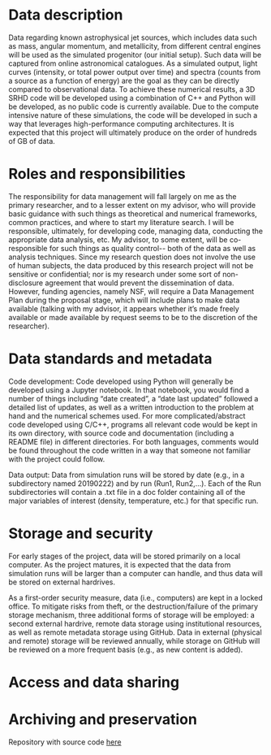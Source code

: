 # Data description
Data regarding known astrophysical jet sources, which includes data such as mass, angular momentum, and metallicity, from different central engines will be used as the simulated progenitor (our initial setup). Such data will be captured from online astronomical catalogues. As a simulated output, light curves (intensity, or total power output over time) and spectra (counts from a source as a function of energy) are the goal as they can be directly compared to observational data. To achieve these numerical results, a 3D SRHD code will be developed using a combination of C++ and Python will be developed, as no public code is currently available. Due to the compute intensive nature of these simulations, the code will be developed in such a way that leverages high-performance computing architectures. It is expected that this project will ultimately produce on the order of hundreds of GB of data. 


# Roles and responsibilities
The responsibility for data management will fall largely on me as the primary researcher, and to a lesser extent on my advisor, who will provide basic guidance with such things as theoretical and numerical frameworks, common practices, and where to start my literature search. I will be responsible, ultimately, for developing code, managing data, conducting the appropriate data analysis, etc. My advisor, to some extent, will be co-responsible for such things as quality control-- both of the data as well as analysis techniques. Since my research question does not involve the use of human subjects, the data produced by this research project will not be sensitive or confidential; nor is my research under some sort of non-disclosure agreement that would prevent the dissemination of data. However, funding agencies, namely NSF, will require a Data Management Plan during the proposal stage, which will include plans to make data available (talking with my advisor, it appears whether it’s made freely available or made available by request seems to be to the discretion of the researcher).    
# Data standards and metadata
Code development: Code developed using Python will generally be developed using a Jupyter notebook. In that notebook, you would find a number of things including “date created”, a “date last updated” followed a detailed list of updates, as well as a written introduction to the problem at hand and the numerical schemes used. For more complicated/abstract code developed using C/C++, programs all relevant code would be kept in its own directory, with source code and documentation (including a README file) in different directories. For both languages, comments would be found throughout the code written in a way that someone not familiar with the project could follow. 

Data output: Data from simulation runs will be stored by date (e.g., in a subdirectory named 20190222) and by run (Run1, Run2,...). Each of the Run subdirectories will contain a .txt file in a doc folder containing all of the major variables of interest (density, temperature, etc.) for that specific run. 

# Storage and security
For early stages of the project, data will be stored primarily on a local computer. As the project matures, it is expected that the data from simulation runs will be larger than a computer can handle, and thus data will be stored on external hardrives. 

As a first-order security measure, data (i.e., computers) are kept in a locked office. To mitigate risks from theft, or the destruction/failure of the primary storage mechanism, three additional forms of storage will be employed: a second external hardrive, remote data storage using institutional resources, as well as remote metadata storage using GitHub. Data in external (physical and remote) storage will be reviewed annually, while storage on GitHub will be reviewed on a more frequent basis (e.g., as new content is added).   

# Access and data sharing

# Archiving and preservation

Repository with source code [here](https://github.com/clarallebot/GRAD521_DMPtemplate)

